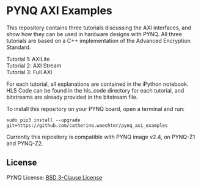 # PYNQ AXI Examples

This repository contains three tutorials discussing the AXI interfaces, and show how they can be used in hardware designs with PYNQ.
All three tutorials are based on a C++ implementation of the Advanced Encryption Standard.

Tutorial 1: AXILite  
Tutorial 2: AXI Stream   
Tutorial 3: Full AXI  

For each tutorial, all explanations are contained in the iPython notebook. HLS Code can be found in the hls_code directory for each tutorial, and bitstreams are already provided in the bitstream file.

To install this repository on your PYNQ board, open a terminal and run:

`sudo pip3 install --upgrade git+https://github.com/catherine.waechter/pynq_axi_examples` 

Currently this repository is compatible with PYNQ image v2.4, on PYNQ-Z1 and PYNQ-Z2.

## License

*PYNQ* License: [BSD 3-Clause License](https://github.com/Xilinx/PYNQ/blob/master/LICENSE)
